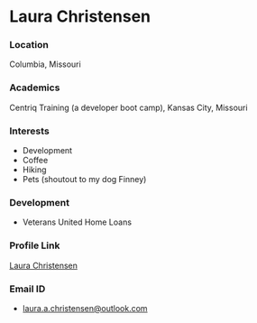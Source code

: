 # Laura Christensen

### Location

Columbia, Missouri
### Academics

Centriq Training (a developer boot camp), Kansas City, Missouri

### Interests

- Development
- Coffee
- Hiking
- Pets (shoutout to my dog Finney)

### Development

- Veterans United Home Loans

### Profile Link

[Laura Christensen](https://github.com/laurachristensen1214)

### Email ID

- laura.a.christensen@outlook.com